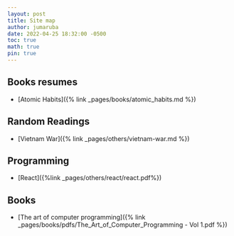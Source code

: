 ```yaml
---
layout: post
title: Site map
author: jumaruba
date: 2022-04-25 18:32:00 -0500
toc: true
math: true 
pin: true
---
```



## Books resumes 
- [Atomic Habits]({% link _pages/books/atomic_habits.md %})   

## Random Readings
- [Vietnam War]({% link _pages/others/vietnam-war.md %})    

## Programming 
- [React]({%link _pages/others/react/react.pdf%})  

## Books 
- [The art of computer programming]({% link _pages/books/pdfs/The_Art_of_Computer_Programming - Vol 1.pdf %})
